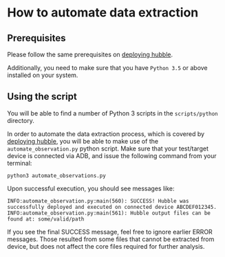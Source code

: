 # How to automate data extraction

## Prerequisites
Please follow the same prerequisites on [deploying hubble](deploying_hubble.md).

Additionally, you need to make sure that you have `Python 3.5` or above installed
on your system.

## Using the script
You will be able to find a number of Python 3 scripts in the `scripts/python`
directory.

In order to automate the data extraction process, which is covered by
[deploying hubble](deploying_hubble.md), you will be able to make use of the
`automate_observation.py` python script. Make sure that your test/target device
is connected via ADB, and issue the following command from your terminal:

`python3 automate_observations.py`

Upon successful execution, you should see messages like:
```
INFO:automate_observation.py:main(560): SUCCESS! Hubble was successfully deployed and executed on connected device ABCDEF012345.
INFO:automate_observation.py:main(561): Hubble output files can be found at: some/valid/path
```

If you see the final SUCCESS message, feel free to ignore earlier ERROR messages.
Those resulted from some files that cannot be extracted from device, but does not
affect the core files required for further analysis.

